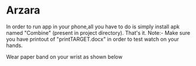 # Arzara
In order to run app in your phone,all you have to do is simply install apk named "Combine" (present in project directory).
That's it.
Note:- Make sure you have printout of "printTARGET.docx" in order to test watch on your hands.

Wear paper band on your wrist as shown below
